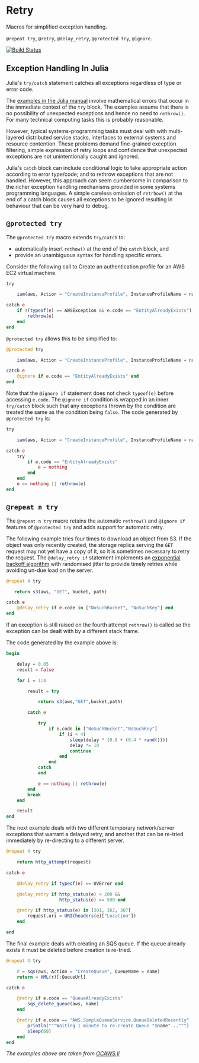 # Retry

Macros for simplified exception handling.

`@repeat try`, `@retry`, `@delay_retry`, `@protected try`, `@ignore`.

[![Build Status](https://travis-ci.org/JuliaWeb/Retry.jl.svg)](https://travis-ci.org/JuliaWeb/Retry.jl)

## Exception Handling In Julia

Julia's `try/catch` statement catches all exceptions regardless of type
or error code.

The [examples in the Julia manual](http://docs.julialang.org/en/latest/manual/control-flow/#the-try-catch-statement)
involve mathematical errors that occur in the immediate context of
the `try` block. The examples assume that there is no possibility
of unexpected exceptions and hence no need to `rethrow()`. For
many technical computing tasks this is probably reasonable.

However, typical systems-programming tasks must deal with with
multi-layered distributed service stacks, interfaces to external
systems and resource contention. These problems demand fine-grained
exception filtering, simple expression of retry loops and confidence
that unexpected exceptions are not unintentionally caught and ignored.

Julia's `catch` block can include conditional logic to take appropriate
action according to error type/code; and to rethrow exceptions that
are not handled. However, this approach can seem cumbersome in
comparison to the richer exception handling mechanisms provided in
some systems programming languages. A simple careless omission of
`retrhow()` at the end of a catch block causes all exceptions to
be ignored resulting in behaviour that can be very hard to debug.

## `@protected try`

The `@protected try` macro extends `try/catch` to:

 * automatically insert `rethow()` at the end of the `catch` block, and
 * provide an unambiguous syntax for handling specific errors.

Consider the following call to Create an authentication profile for an
AWS EC2 virtual machine.

```julia
try 

    iam(aws, Action = "CreateInstanceProfile", InstanceProfileName = name)

catch e
    if !(typeof(e) == AWSException && e.code == "EntityAlreadyExists")
        rethrow(e)
    end
end
```

`@protected try` allows this to be simplified to:


```julia
@protected try 

    iam(aws, Action = "CreateInstanceProfile", InstanceProfileName = name)

catch e
    @ignore if e.code == "EntityAlreadyExists" end
end
```

Note that the `@ignore if` statement does not check `typeof(e)` before
accessing `e.code`. The `@ignore if` condition is wrapped in an inner
`try/catch` block such that any exceptions thrown by the condition are
treated the same as the condition being `false`. The code generated
by `@protected try` is:


```julia
try

    iam(aws, Action = "CreateInstanceProfile", InstanceProfileName = name)

catch e
    try
        if e.code == "EntityAlreadyExists"
            e = nothing
        end
    end
    e == nothing || rethrow(e)
end
```


## `@repeat n try`

The `@repeat n try` macro retains the automatic `rethrow()` and `@ignore if` features of `@protected try` and adds support for automatic retry.

The following example tries four times to download an object from S3.
If the object was only recently created, the storage replica serving the 
`GET` request may not yet have a copy of it, so it is sometimes necessary to
retry the request. The `@delay_retry if` statement implements an
[exponential backoff algorithm](http://docs.aws.amazon.com/general/latest/gr/api-retries.html) with randomised jitter to provide timely retries while avoiding
un-due load on the server.

```julia
@repeat 4 try

   return s3(aws, "GET", bucket, path)

catch e
    @delay_retry if e.code in ["NoSuchBucket", "NoSuchKey"] end
end

```

If an exception is still raised on the fourth attempt `rethrow()` is called
so the exception can be dealt with by a different stack frame.

The code generated by the example above is:

```julia
begin

    delay = 0.05
    result = false

    for i = 1:4

        result = try

            return s3(aws,"GET",bucket,path)

        catch e

            try
                if e.code in ["NoSuchBucket","NoSuchKey"]
                    if (i < 4)
                        sleep(delay * (0.8 + (0.4 * rand())))
                        delay *= 10
                        continue
                    end
                end
            catch
            end

            e == nothing || rethrow(e)
        end
        break
    end

    result
end
```

The next example deals with two different temporary network/server
exceptions that warrant a delayed retry; and another that can be re-tried
immediately by re-directing to a different server.


```julia
@repeat 4 try 

    return http_attempt(request)

catch e

    @delay_retry if typeof(e) == UVError end

    @delay_retry if http_status(e) < 200 &&
                    http_status(e) >= 500 end

    @retry if http_status(e) in [301, 302, 307]
        request.uri = URI(headers(e)["Location"])
    end

end

```

The final example deals with creating an SQS queue. If the queue already
exists it must be deleted before creation is re-tried.

```julia
@repeat 4 try

    r = sqs(aws, Action = "CreateQueue", QueueName = name)
    return = XML(r)[:QueueUrl]

catch e

    @retry if e.code == "QueueAlreadyExists"
        sqs_delete_queue(aws, name)
    end

    @retry if e.code == "AWS.SimpleQueueService.QueueDeletedRecently"
        println("""Waiting 1 minute to re-create Queue "$name"...""")
        sleep(60)
    end
end

```

_The examples above are taken from [OCAWS.jl](https://github.com/samoconnor/OCAWS.jl)_
